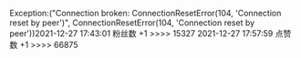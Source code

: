 Exception:("Connection broken: ConnectionResetError(104, 'Connection reset by peer')", ConnectionResetError(104, 'Connection reset by peer'))2021-12-27  17:43:01   粉丝数 +1 >>>> 15327
2021-12-27  17:57:59   点赞数 +1 >>>> 66875
